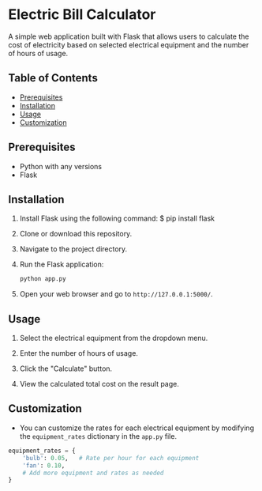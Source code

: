 # Electric Bill Calculator

A simple web application built with Flask that allows users to calculate the cost of electricity based on selected electrical equipment and the number of hours of usage.

## Table of Contents

- [Prerequisites](#prerequisites)
- [Installation](#installation)
- [Usage](#usage)
- [Customization](#customization)

## Prerequisites

- Python with any versions
- Flask

## Installation

1. Install Flask using the following command:
    $ pip install flask
   
3. Clone or download this repository.

4. Navigate to the project directory.

5. Run the Flask application:

    ```bash
    python app.py
    ```

6. Open your web browser and go to `http://127.0.0.1:5000/`.

## Usage

1. Select the electrical equipment from the dropdown menu.

2. Enter the number of hours of usage.

3. Click the "Calculate" button.

4. View the calculated total cost on the result page.

## Customization

- You can customize the rates for each electrical equipment by modifying the `equipment_rates` dictionary in the `app.py` file.

```python
equipment_rates = {
    'bulb': 0.05,   # Rate per hour for each equipment
    'fan': 0.10,
    # Add more equipment and rates as needed
}
